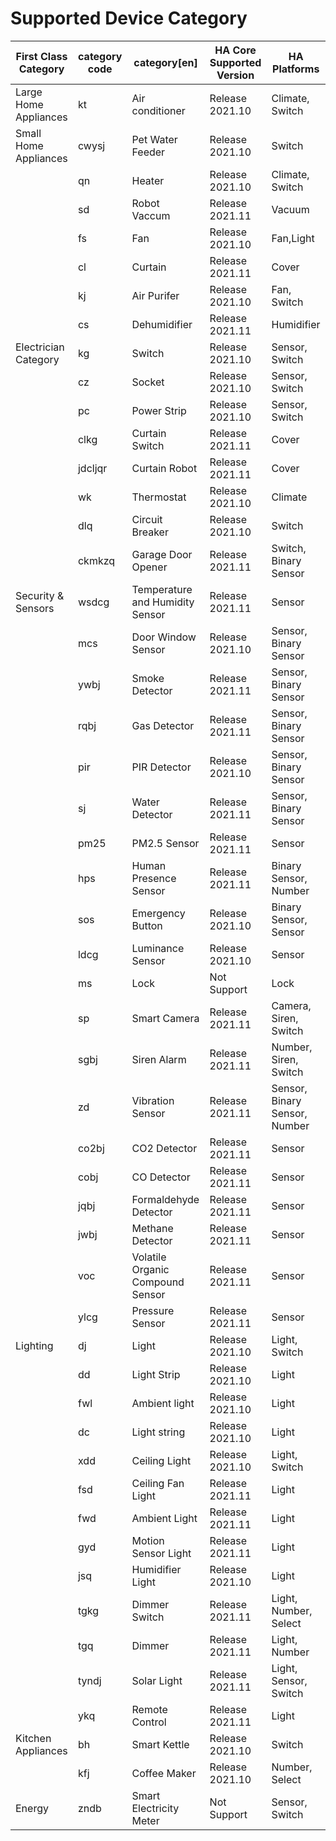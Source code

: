 # Supported Device Category

| First Class Category | category code | category[en] | HA Core Supported Version | HA Platforms |
|---|---|---|---|---|
| Large Home Appliances | kt | Air conditioner | Release 2021.10 | Climate, Switch |
| Small Home Appliances | cwysj | Pet Water Feeder | Release 2021.10 | Switch |
|  | qn | Heater | Release 2021.10 | Climate, Switch |
|  | sd | Robot Vaccum | Release 2021.11 | Vacuum |
|  | fs | Fan | Release 2021.10 | Fan,Light |
|  | cl | Curtain | Release 2021.11 | Cover |
|  | kj | Air Purifer | Release 2021.10 | Fan, Switch |
|  | cs | Dehumidifier | Release 2021.11 | Humidifier |
| Electrician Category | kg | Switch | Release 2021.10 | Sensor, Switch |
|  | cz | Socket | Release 2021.10 | Sensor, Switch |
|  | pc | Power Strip | Release 2021.10 | Sensor, Switch |
|  | clkg | Curtain Switch | Release 2021.11 | Cover |
|  | jdcljqr | Curtain Robot | Release 2021.11 | Cover |
|  | wk | Thermostat | Release 2021.10 | Climate |
|  | dlq | Circuit Breaker | Release 2021.10 | Switch |
|  | ckmkzq | Garage Door Opener | Release 2021.11 | Switch, Binary Sensor |
| Security & Sensors | wsdcg | Temperature and Humidity Sensor | Release 2021.11 | Sensor |
|  | mcs | Door Window Sensor | Release 2021.10 | Sensor, Binary Sensor |
|  | ywbj | Smoke Detector | Release 2021.11 | Sensor, Binary Sensor |
|  | rqbj | Gas Detector | Release 2021.11 | Sensor, Binary Sensor |
|  | pir | PIR Detector | Release 2021.10 | Sensor, Binary Sensor |
|  | sj | Water Detector | Release 2021.11 | Sensor, Binary Sensor |
|  | pm25 | PM2.5 Sensor | Release 2021.11 | Sensor |
|  | hps | Human Presence Sensor | Release 2021.11 | Binary Sensor, Number |
|  | sos | Emergency Button | Release 2021.10 | Binary Sensor, Sensor |
|  | ldcg | Luminance Sensor | Release 2021.10 | Sensor |
|  | ms | Lock | Not Support | Lock |
|  | sp | Smart Camera | Release 2021.11 | Camera, Siren, Switch |
|  | sgbj | Siren Alarm | Release 2021.11 | Number, Siren, Switch |
|  | zd | Vibration Sensor | Release 2021.11 | Sensor, Binary Sensor, Number |
|  | co2bj | CO2 Detector | Release 2021.11 | Sensor |
|  | cobj | CO Detector | Release 2021.11 | Sensor |
|  | jqbj | Formaldehyde Detector | Release 2021.11 | Sensor |
|  | jwbj | Methane Detector | Release 2021.11 | Sensor |
|  | voc | Volatile Organic Compound Sensor | Release 2021.11 | Sensor |
|  | ylcg | Pressure Sensor | Release 2021.11 | Sensor |
| Lighting | dj | Light | Release 2021.10 | Light, Switch |
|  | dd | Light Strip | Release 2021.10 | Light |
|  | fwl | Ambient light | Release 2021.10 | Light |
|  | dc | Light string | Release 2021.10 | Light |
|  | xdd | Ceiling Light | Release 2021.10 | Light, Switch |
|  | fsd | Ceiling Fan Light | Release 2021.11 | Light |
|  | fwd | Ambient Light | Release 2021.11 | Light |
|  | gyd | Motion Sensor Light | Release 2021.11 | Light |
|  | jsq | Humidifier Light | Release 2021.10 | Light |
|  | tgkg | Dimmer Switch | Release 2021.11 | Light, Number, Select |
|  | tgq | Dimmer | Release 2021.11 | Light, Number |
|  | tyndj | Solar Light | Release 2021.11 | Light, Sensor, Switch |
|  | ykq | Remote Control | Release 2021.11 | Light |
| Kitchen Appliances | bh | Smart Kettle | Release 2021.10 | Switch |
|  | kfj | Coffee Maker | Release 2021.10 | Number, Select |
| Energy | zndb | Smart Electricity Meter | Not Support | Sensor, Switch |
